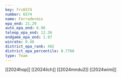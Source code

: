 ```yaml
---
key: frc6574
number: 6574
name: Ferradermis
epa_end: 21.29
auto_epa_end: 6.96
teleop_epa_end: 12.36
endgame_epa_end: 1.97
winrate: 0.46
district_epa_rank: 402
district_epa_percentile: 0.7768
type: Team
---
```

[[2024hop]]
[[2024ilch]]
[[2024mndu2]]
[[2024wimi]]

